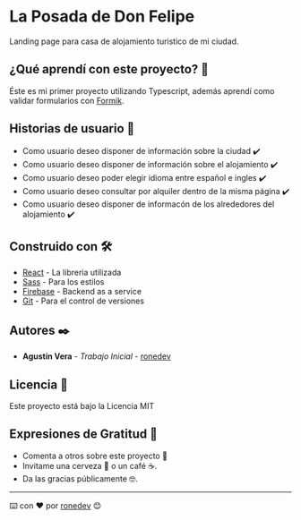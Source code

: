 # La Posada de Don Felipe

Landing page para casa de alojamiento turistico de mi ciudad.

## ¿Qué aprendí con este proyecto? 🙇

Éste es mi primer proyecto utilizando Typescript, además aprendí como validar formularios con [Formik](https://formik.org/).

## Historias de usuario 📝

* Como usuario deseo disponer de información sobre la ciudad ✔️
* Como usuario deseo disponer de información sobre el alojamiento ✔️
* Como usuario deseo poder elegir idioma entre español e ingles ✔️
* Como usuario deseo consultar por alquiler dentro de la misma página ✔️
* Como usuario deseo disponer de informacón de los alrededores del alojamiento ✔️

## Construido con 🛠️

* [React](https://es.reactjs.org/) - La libreria utilizada
* [Sass](https://sass-lang.com/) - Para los estilos
* [Firebase]([https://firebase.google.com/?hl=es]) - Backend as a service
* [Git](https://git-scm.com/) - Para el control de versiones

## Autores ✒️

* **Agustín Vera** - *Trabajo Inicial* - [ronedev](https://github.com/ronedev)

## Licencia 📄

Este proyecto está bajo la Licencia MIT

## Expresiones de Gratitud 🎁

* Comenta a otros sobre este proyecto 📢
* Invitame una cerveza 🍺 o un café ☕. 
* Da las gracias públicamente 🤓.



---
⌨️ con ❤️ por [ronedev](https://github.com/ronedev) 😊
